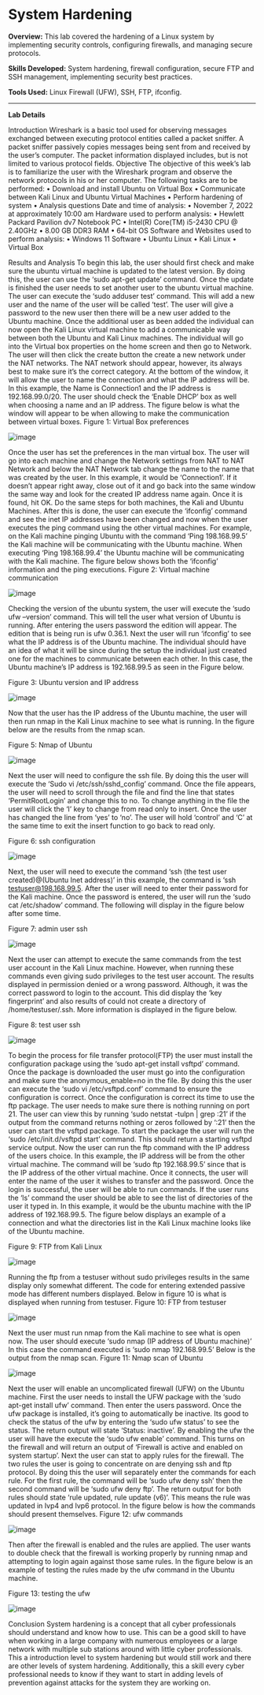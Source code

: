 # System Hardening

**Overview:** This lab covered the hardening of a Linux system by implementing security controls, configuring firewalls, and managing secure protocols.

**Skills Developed:** System hardening, firewall configuration, secure FTP and SSH management, implementing security best practices.

**Tools Used:** Linux Firewall (UFW), SSH, FTP, ifconfig.

---

**Lab Details**


Introduction
Wireshark is a basic tool used for observing messages exchanged between executing protocol entities called a packet sniffer. A packet sniffer passively copies messages being sent from and received by the user’s computer. The packet information displayed includes, but is not limited to various protocol fields.
Objective
The objective of this week’s lab is to familiarize the user with the Wireshark program and observe the network protocols in his or her computer. The following tasks are to be performed:
•	Download and install Ubuntu on Virtual Box
•	Communicate between Kali Linux and Ubuntu Virtual Machines
•	Perform hardening of system
•	Analysis questions
Date and time of analysis:
•	November 7, 2022 at approximately 10:00 am 
Hardware used to perform analysis:
•	Hewlett Packard Pavilion dv7 Notebook PC
•	Intel(R) Core(TM) i5-2430 CPU @ 2.40GHz 
•	8.00 GB DDR3 RAM
•	64-bit OS
Software and Websites used to perform analysis:
•	Windows 11 Software
•	Ubuntu Linux
•	Kali Linux
•	Virtual Box 


Results and Analysis
To begin this lab, the user should first check and make sure the ubuntu virtual machine is updated to the latest version. By doing this, the user can use the ‘sudo apt-get update’ command. Once the update is finished the user needs to set another user to the ubuntu virtual machine. The user can execute the ‘sudo adduser test’ command. This will add a new user and the name of the user will be called ‘test’. The user will give a password to the new user then there will be a new user added to the Ubuntu machine. Once the additional user as been added the individual can now open the Kali Linux virtual machine to add a communicable way between both the Ubuntu and Kali Linux machines. The individual will go into the Virtual box properties on the home screen and then go to Network. The user will then click the create button the create a new network under the NAT networks. The NAT network should appear, however, its always best to make sure it’s the correct category. At the bottom of the window, it will allow the user to name the connection and what the IP address will be. In this example, the Name is Connection1 and the IP address is 192.168.99.0/20. The user should check the ‘Enable DHCP’ box as well when choosing a name and an IP address. The figure below is what the window will appear to be when allowing to make the communication between virtual boxes.
Figure 1: Virtual Box preferences

 ![image](https://github.com/user-attachments/assets/3af84d15-d798-40a5-afcb-3ea69e5cc42a)



Once the user has set the preferences in the man virtual box. The user will go into each machine and change the Network settings from NAT to NAT Network and below the NAT Network tab change the name to the name that was created by the user. In this example, it would be ‘Connection1’. If it doesn’t appear right away, close out of it and go back into the same window the same way and look for the created IP address name again. Once it is found, hit OK. Do the same steps for both machines, the Kali and Ubuntu Machines. After this is done, the user can execute the ‘ifconfig’ command and see the inet IP addresses have been changed and now when the user executes the ping command using the other virtual machines. For example, on the Kali machine pinging Ubuntu with the command ‘Ping 198.168.99.5’ the Kali machine will be communicating with the Ubuntu machine. When executing ‘Ping 198.168.99.4’ the Ubuntu machine will be communicating with the Kali machine. The figure below shows both the ‘ifconfig’ information and the ping executions. 
Figure 2: Virtual machine communication
 

![image](https://github.com/user-attachments/assets/2067b1f4-e5af-4239-8267-ced1b26f2529)


Checking the version of the ubuntu system, the user will execute the ‘sudo ufw –version’ command. This will tell the user what version of Ubuntu is running. After entering the users password the edition will appear. The edition that is being run is ufw 0.36.1. Next the user will run ‘ifconfig’ to see what the IP address is of the Ubuntu machine. The individual should have an idea of what it will be since during the setup the individual just created one for the machines to communicate between each other. In this case, the Ubuntu machine’s IP address is 192.168.99.5 as seen in the Figure below. 

Figure 3: Ubuntu version and IP address

![image](https://github.com/user-attachments/assets/c469758f-bd9b-4177-9205-873dea483260)


Now that the user has the IP address of the Ubuntu machine, the user will then run nmap in the Kali Linux machine to see what is running. In the figure below are the results from the nmap scan.

Figure 5: Nmap of Ubuntu

![image](https://github.com/user-attachments/assets/ed498a84-3e74-49dc-9d77-3628fc6badd1)

 
Next the user will need to configure the ssh file. By doing this the user will execute the ‘Sudo vi /etc/ssh/sshd_config’ command. Once the file appears, the user will need to scroll through the file and find the line that states ‘PermitRootLogin’ and change this to no. To change anything in the file the user will click the ‘I’ key to change from read only to insert. Once the user has changed the line from ‘yes’ to ‘no’. The user will hold ‘control’ and ‘C’ at the same time to exit the insert function to go back to read only. 


Figure 6: ssh configuration

![image](https://github.com/user-attachments/assets/f2d41c13-bb90-43de-9410-dc44b12b0925)

 
Next, the user will need to execute the command ‘ssh (the test user created)@(Ubuntu Inet address)’ in this example, the command is ‘ssh testuser@198.168.99.5. After the user will need to enter their password for the Kali machine. Once the password is entered, the user will run the ‘sudo cat /etc/shadow’ command. The following will display in the figure below after some time.


Figure 7: admin user ssh

 ![image](https://github.com/user-attachments/assets/5174d090-9ed8-4d20-96c0-05c0fb1c5efe)


Next the user can attempt to execute the same commands from the test user account in the Kali Linux machine. However, when running these commands even giving sudo privileges to the test user account. The results displayed in permission denied or a wrong password. Although, it was the correct password to login to the account. This did display the ‘key fingerprint’ and also results of could not create a directory of /home/testuser/.ssh. More information is displayed in the figure below.

Figure 8: test user ssh

 ![image](https://github.com/user-attachments/assets/e3de203b-ddb0-4431-a0de-8c2b393f058b)


To begin the process for file transfer protocol(FTP) the user must install the configuration package using the ‘sudo apt-get install vsftpd’ command. Once the package is downloaded the user must go into the configuration and make sure the anonymous_enable=no in the file. By doing this the user can execute the ‘sudo vi /etc/vsftpd.conf’ command to ensure the configuration is correct. Once the configuration is correct its time to use the ftp package. The user needs to make sure there is nothing running on port 21. The user can view this by running ‘sudo netstat -tulpn | grep :21’ if the output from the command returns nothing or zeros followed by ‘:21’ then the user can start the vsftpd package. To start the package the user will run the ‘sudo /etc/init.d/vsftpd start’ command. This should return a starting vsftpd service output. Now the user can run the ftp command with the IP address of the users choice. In this example, the IP address will be from the other virtual machine. The command will be ‘sudo ftp 192.168.99.5’ since that is the IP address of the other virtual machine. Once it connects, the user will enter the name of the user it wishes to transfer and the password. Once the login is successful, the user will be able to run commands. If the user runs the ‘ls’ command the user should be able to see the list of directories of the user it typed in. In this example, it would be the ubuntu machine with the IP address of 192.168.99.5. The figure below displays an example of a connection and what the directories list in the Kali Linux machine looks like of the Ubuntu machine.

Figure 9: FTP from Kali Linux

![image](https://github.com/user-attachments/assets/bbb0d0f1-c639-49a2-be56-04cd9e7ac8a7)

 

Running the ftp from a testuser without sudo privileges results in the same display only somewhat different. The code for entering extended passive mode has different numbers displayed. Below in figure 10 is what is displayed when running from testuser. 
Figure 10: FTP from testuser
 
 ![image](https://github.com/user-attachments/assets/6c398079-971e-4cc9-9514-58b88c76db06)


Next the user must run nmap from the Kali machine to see what is open now. The user should execute ‘sudo nmap (IP address of Ubuntu machine)’ In this case the command executed is ‘sudo nmap 192.168.99.5’ Below is the output from the nmap scan. 
Figure 11: Nmap scan of Ubuntu
 
![image](https://github.com/user-attachments/assets/12e8a299-56fb-4241-9631-38854a488206)


Next the user will enable an uncomplicated firewall (UFW) on the Ubuntu machine. First the user needs to install the UFW package with the ‘sudo apt-get install ufw’ command. Then enter the users password. Once the ufw package is installed, it’s going to automatically be inactive. Its good to check the status of the ufw by entering the ‘sudo ufw status’ to see the status. The return output will state ‘Status: inactive’. By enabling the ufw the user will have the execute the ‘sudo ufw enable’ command. This turns on the firewall and will return an output of ‘Firewall is active and enabled on system startup’. Next the user can stat to apply rules for the firewall. The two rules the user is going to concentrate on are denying ssh and ftp protocol. By doing this the user will separately enter the commands for each rule. For the first rule, the command will be ‘sudo ufw deny ssh’ then the second command will be ‘sudo ufw deny ftp’. The return output for both rules should state ‘rule updated, rule update (v6)’. This means the rule was updated in Ivp4 and Ivp6 protocol.  In the figure below is how the commands should present themselves.
Figure 12: ufw commands

![image](https://github.com/user-attachments/assets/05401ad6-9391-46f8-815c-888c731a847f)


 
Then after the firewall is enabled and the rules are applied. The user wants to double check that the firewall is working properly by running nmap and attempting to login again against those same rules. In the figure below is an example of testing the rules made by the ufw command in the Ubuntu machine.






Figure 13: testing the ufw
 
![image](https://github.com/user-attachments/assets/77b674f1-02fe-47e6-85f9-1f0d38758377)





Conclusion
System hardening is a concept that all cyber professionals should understand and know how to use. This can be a good skill to have when working in a large company with numerous employees or a large network with multiple sub stations around with little cyber professionals. This a introduction level to system hardening but would still work and there are other levels of system hardening. Additionally, this a skill every cyber professional needs to know if they want to start in adding levels of prevention against attacks for the system they are working on. 
